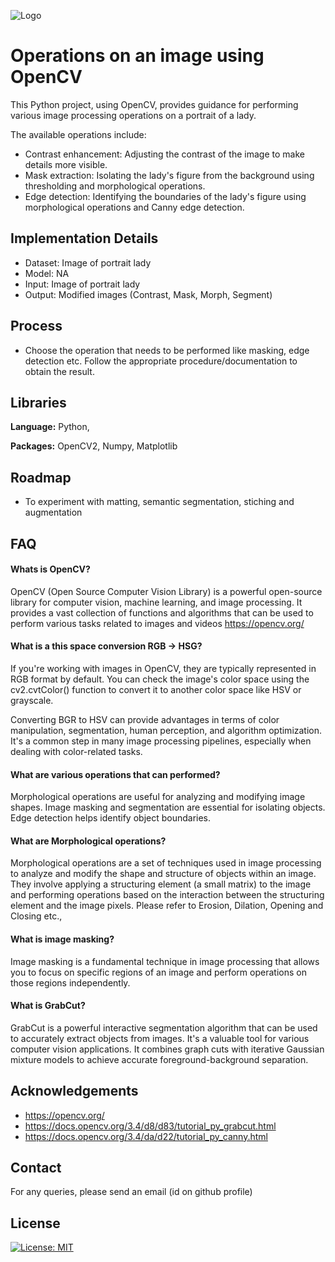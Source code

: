 ![Logo](https://github.com/AKGanesh/ImageOperations_OpenCV/blob/main/opencv_lady.png)

# Operations on an image using OpenCV

This Python project, using OpenCV, provides guidance for performing various image processing operations on a portrait of a lady. 

The available operations include:
- Contrast enhancement: Adjusting the contrast of the image to make details more visible.
- Mask extraction: Isolating the lady's figure from the background using thresholding and morphological operations.
- Edge detection: Identifying the boundaries of the lady's figure using morphological operations and Canny edge detection.

## Implementation Details

- Dataset: Image of portrait lady
- Model: NA
- Input: Image of portrait lady
- Output: Modified images (Contrast, Mask, Morph, Segment)

## Process
- Choose the operation that needs to be performed like masking, edge detection etc. Follow the appropriate procedure/documentation to obtain the result.

## Libraries

**Language:** Python,

**Packages:** OpenCV2, Numpy, Matplotlib

## Roadmap

- To experiment with matting, semantic segmentation, stiching and augmentation

## FAQ

#### Whats is OpenCV?
OpenCV (Open Source Computer Vision Library) is a powerful open-source library for computer vision, machine learning, and image processing. It provides a vast collection of functions and algorithms that can be used to perform various tasks related to images and videos
https://opencv.org/


#### What is a this space conversion RGB -> HSG?
If you're working with images in OpenCV, they are typically represented in RGB format by default. You can check the image's color space using the cv2.cvtColor() function to convert it to another color space like HSV or grayscale.

Converting BGR to HSV can provide advantages in terms of color manipulation, segmentation, human perception, and algorithm optimization. It's a common step in many image processing pipelines, especially when dealing with color-related tasks.


#### What are various operations that can performed?
Morphological operations are useful for analyzing and modifying image shapes.
Image masking and segmentation are essential for isolating objects.
Edge detection helps identify object boundaries.

#### What are Morphological operations?
Morphological operations are a set of techniques used in image processing to analyze and modify the shape and structure of objects within an image. They involve applying a structuring element (a small matrix) to the image and performing operations based on the interaction between the structuring element and the image pixels. Please refer to Erosion, Dilation, Opening and Closing etc.,

#### What is image masking?
Image masking is a fundamental technique in image processing that allows you to focus on specific regions of an image and perform operations on those regions independently.

#### What is GrabCut?
GrabCut is a powerful interactive segmentation algorithm that can be used to accurately extract objects from images. It's a valuable tool for various computer vision applications.  It combines graph cuts with iterative Gaussian mixture models to achieve accurate foreground-background separation.

## Acknowledgements

- https://opencv.org/
- https://docs.opencv.org/3.4/d8/d83/tutorial_py_grabcut.html
- https://docs.opencv.org/3.4/da/d22/tutorial_py_canny.html


## Contact

For any queries, please send an email (id on github profile)

## License

[![License: MIT](https://img.shields.io/badge/License-MIT-yellow.svg)](https://opensource.org/licenses/MIT)